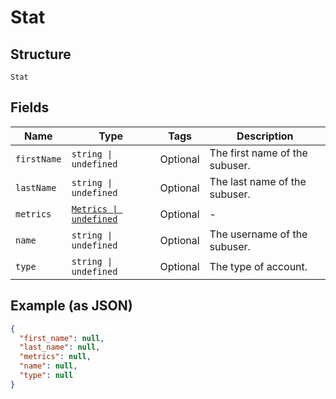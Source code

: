 
# Stat

## Structure

`Stat`

## Fields

| Name | Type | Tags | Description |
|  --- | --- | --- | --- |
| `firstName` | `string \| undefined` | Optional | The first name of the subuser. |
| `lastName` | `string \| undefined` | Optional | The last name of the subuser. |
| `metrics` | [`Metrics \| undefined`](../../doc/models/metrics.md) | Optional | - |
| `name` | `string \| undefined` | Optional | The username of the subuser. |
| `type` | `string \| undefined` | Optional | The type of account. |

## Example (as JSON)

```json
{
  "first_name": null,
  "last_name": null,
  "metrics": null,
  "name": null,
  "type": null
}
```

